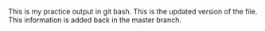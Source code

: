 This is my practice output in git bash.
This is the updated version of the file.
This information is added back in the master branch.
